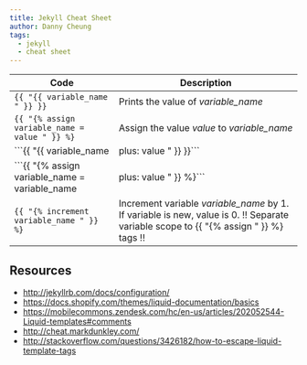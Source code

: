 ```yaml
---
title: Jekyll Cheat Sheet
author: Danny Cheung
tags:
  - jekyll
  - cheat sheet
---
```


| Code | Description |
| ------- | ----------- |
| ```{{ "{{ variable_name " }} }}``` | Prints the value of <var>variable_name</var> |
| ```{{ "{% assign variable_name = value " }} %}``` | Assign the value <var>value</var> to <var>variable_name</var> |
| ```{{ "{{ variable_name | plus: value " }} }}``` | Print the value of <var>variable_name</var> increased by <var>value</var>. Does not update the value of <var>variable_name</var> |
| ```{{ "{% assign variable_name = variable_name | plus: value " }} %}``` | Increment the value of <var>variable_name</var> by <var>value</var>. |
| ```{{ "{% increment variable_name " }} %}``` | Increment variable <var>variable_name</var> by 1. If variable is new, value is 0. !! Separate variable scope to {{ "{% assign " }} %} tags !!|

## Resources

- http://jekyllrb.com/docs/configuration/
- https://docs.shopify.com/themes/liquid-documentation/basics
- https://mobilecommons.zendesk.com/hc/en-us/articles/202052544-Liquid-templates#comments
- http://cheat.markdunkley.com/
- http://stackoverflow.com/questions/3426182/how-to-escape-liquid-template-tags
